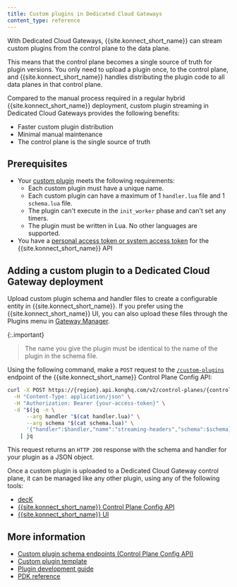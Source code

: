 ```yaml
---
title: Custom plugins in Dedicated Cloud Gateways
content_type: reference
---
```


With Dedicated Cloud Gateways, {{site.konnect_short_name}} can stream custom plugins from the control plane to the data plane.

This means that the control plane becomes a single source of truth for plugin versions. You only need to upload a plugin once, to the control plane, and {{site.konnect_short_name}} handles distributing the plugin code to all data planes in that control plane.

Compared to the manual process required in a regular hybrid {{site.konnect_short_name}} deployment, custom plugin streaming in Dedicated Cloud Gateways provides the following benefits:
* Faster custom plugin distribution
* Minimal manual maintenance
* The control plane is the single source of truth

## Prerequisites

* Your [custom plugin](/gateway/latest/plugin-development/) meets the following requirements:
  * Each custom plugin must have a unique name.
  * Each custom plugin can have a maximum of 1 `handler.lua` file and 1 `schema.lua` file.
  * The plugin can't execute in the `init_worker` phase and can't set any timers.
  * The plugin must be written in Lua. No other languages are supported.
* You have a [personal access token or system access token](/konnect/org-management/access-tokens) for the {{site.konnect_short_name}} API

## Adding a custom plugin to a Dedicated Cloud Gateway deployment

Upload custom plugin schema and handler files to create a configurable entity in {{site.konnect_short_name}}.
If you prefer using the {{site.konnect_short_name}} UI, you can also upload these files through the Plugins menu in [Gateway Manager](https://cloud.konghq.com/gateway-manager/).

{:.important}
> The name you give the plugin must be identical to the name of the plugin in the schema file.

Using the following command, make a `POST` request to the [`/custom-plugins`](/konnect/api/control-plane-configuration/latest/#/operations/list-custom-plugin) endpoint of the {{site.konnect_short_name}} Control Plane Config API:

```sh
curl -X POST https://{region}.api.konghq.com/v2/control-planes/{control-plane-id}/core-entities/custom-plugins \
  -H "Content-Type: application/json" \
  -H "Authorization: Bearer {your-access-token}" \
  -d "$(jq -n \
      --arg handler "$(cat handler.lua)" \
      --arg schema "$(cat schema.lua)" \
      '{"handler":$handler,"name":"streaming-headers","schema":$schema}')" \
    | jq
```

This request returns an `HTTP 200` response with the schema and handler for your plugin as a JSON object.

Once a custom plugin is uploaded to a Dedicated Cloud Gateway control plane, it can be managed like any other plugin, using any of the following tools:
* [decK](/konnect/gateway-manager/declarative-config/)
* [{{site.konnect_short_name}} Control Plane Config API](/konnect/api/control-plane-configuration/latest/#/operations/list-custom-plugin)
* [{{site.konnect_short_name}} UI](https://cloud.konghq.com/)

## More information

* [Custom plugin schema endpoints (Control Plane Config API)](/konnect/api/control-plane-configuration/latest/#/Custom%20Plugin%20Schemas)
* [Custom plugin template](https://github.com/Kong/kong-plugin)
* [Plugin development guide](/gateway/latest/plugin-development/)
* [PDK reference](/gateway/latest/plugin-development/pdk/)
